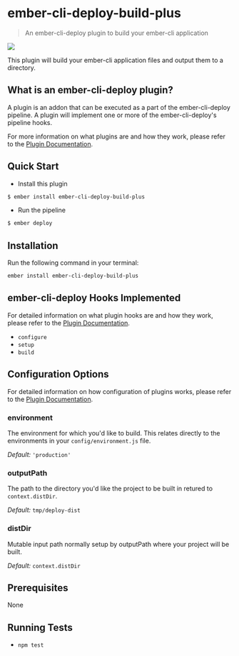 # ember-cli-deploy-build-plus

> An ember-cli-deploy plugin to build your ember-cli application

[![](https://ember-cli-deploy.github.io/ember-cli-deploy-version-badges/plugins/ember-cli-deploy-build-plus.svg)](http://ember-cli-deploy.github.io/ember-cli-deploy-version-badges/)

This plugin will build your ember-cli application files and output them to a directory.

## What is an ember-cli-deploy plugin?

A plugin is an addon that can be executed as a part of the ember-cli-deploy pipeline. A plugin will implement one or more of the ember-cli-deploy's pipeline hooks.

For more information on what plugins are and how they work, please refer to the [Plugin Documentation][1].

## Quick Start

- Install this plugin

```bash
$ ember install ember-cli-deploy-build-plus
```

- Run the pipeline

```bash
$ ember deploy
```

## Installation
Run the following command in your terminal:

```bash
ember install ember-cli-deploy-build-plus
```

## ember-cli-deploy Hooks Implemented

For detailed information on what plugin hooks are and how they work, please refer to the [Plugin Documentation][1].

- `configure`
- `setup`
- `build`

## Configuration Options

For detailed information on how configuration of plugins works, please refer to the [Plugin Documentation][1].

### environment

The environment for which you'd like to build. This relates directly to the environments in your `config/environment.js` file.

*Default:* `'production'`

### outputPath

The path to the directory you'd like the project to be built in retured to `context.distDir`.

*Default:* `tmp/deploy-dist`

### distDir

Mutable input path normally setup by outputPath where your project will be built.

*Default:* `context.distDir`

## Prerequisites

None

## Running Tests

- `npm test`

[1]: http://ember-cli.github.io/ember-cli-deploy/plugins "Plugin Documentation"
